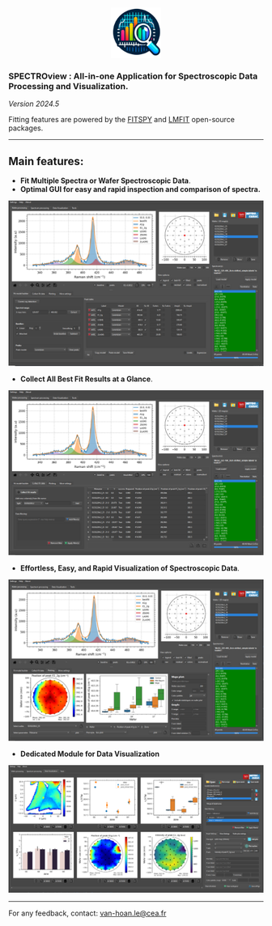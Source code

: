 <p align="center">
    <img width=100 src="resources/icon3.png">
</p>

### SPECTROview : All-in-one Application for Spectroscopic Data Processing and Visualization.

*Version 2024.5*

Fitting features are powered
by the [FITSPY](https://github.com/CEA-MetroCarac/fitspy)
 and [LMFIT](https://lmfit.github.io/lmfit-py/) open-source packages.
___

## Main features:

- **Fit Multiple Spectra or Wafer Spectroscopic Data**.
- **Optimal GUI for easy and rapid inspection and comparison of spectra.**

<p align="center">
    <img src="resources/images/main_windows1.PNG">
</p>

- **Collect All Best Fit Results at a Glance**.

<p align="center">
    <img src="resources/images/main_windows2.PNG">
</p>

- **Effortless, Easy, and Rapid Visualization of Spectroscopic Data**.

<p align="center">
    <img src="resources/images/main_windows3.PNG">
</p>

- **Dedicated Module for Data Visualization**

<p align="center">
    <img src="resources/images/main_windows4.PNG">
</p>


---

For any feedback, contact: [van-hoan.le@cea.fr](mailto:van-hoan.le@cea.fr)

